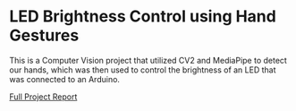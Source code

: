 # LED Brightness Control using Hand Gestures
This is a Computer Vision project that utilized CV2 and MediaPipe to detect our hands, which was then used to control the brightness of an LED that was connected to an Arduino. 

[Full Project Report](https://sites.google.com/vt.edu/vtece4554-ledgesturecontrolled/home)
